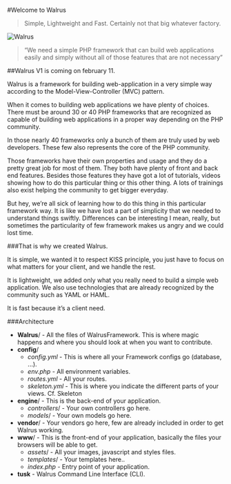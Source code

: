 #Welcome to Walrus
> Simple, Lightweight and Fast. 
> Certainly not that big whatever factory.



![Walrus](https://github.com/E-Wok/Walrus/blob/master/Walrus.png?raw=true "Walrus is comming !")

> “We need a simple PHP framework that can build web applications easily and simply without all of those features that are not necessary”

##Walrus V1 is coming on february 11.

Walrus is a framework for building web-application in a very simple way according to the Model-View-Controller (MVC) pattern.

When it comes to building web applications we have plenty of choices. There must be around 30 or 40 PHP frameworks that are recognized as capable of building web applications in a proper way depending on the PHP community.

In those nearly 40 frameworks only a bunch of them are truly used by web developers. These few also represents the core of the PHP community.

Those frameworks have their own properties and usage and they do a pretty great job for most of them. They both have plenty of front and back end features.
Besides those features they have got a lot of tutorials, videos showing how to do this particular thing or this other thing. A lots of trainings also exist helping the community to get bigger everyday.

But hey, we’re all sick of learning how to do this thing in this particular framework way. It is like we have lost a part of simplicity that we needed to understand things swiftly. Differences can be interesting I mean, really, but sometimes the particularity of few framework makes us angry and we could lost time.

###That is why we created Walrus.

It is simple, we wanted it to respect KISS principle, you just have to focus on what matters for your client, and we handle the rest.

It is lightweight, we added only what you really need to build a simple web application. We also use technologies that are already recognized by the community such as YAML or HAML.

It is fast because it’s a client need. 

###Architecture

* **Walrus**/ - All the files of WalrusFramework. This is where magic happens and where you should look at when you want to contribute.
* **config**/
  * *config.yml* - This is where all your Framework configs go (database, ...).
  * *env.php* - All environment variables.
  * *routes.yml* - All your routes.
  * *skeleton.yml* - This is where you indicate the different parts of your views. Cf. Skeleton
* **engine**/ - This is the back-end of your application.
  * *controllers*/ -  Your own controllers go here.
  * *models*/ - Your own models go here.
* **vendor**/ -  Your vendors go here, few are already included in order to get Walrus working.
* **www**/ - This is the front-end of your application, basically the files your browsers will be able to get.
  * *assets*/ -  All your images, javascript and styles files.
  * *templates*/ - Your templates here..
  * *index.php* - Entry point of your application.
* **tusk** - Walrus Command Line Interface (CLI).
    
